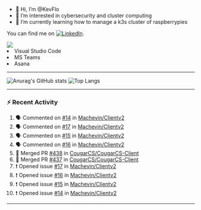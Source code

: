 - 👋 Hi, I’m @KevFlo
- 👀 I’m interested in cybersecurity and cluster computing
- 🌱 I’m currently learning how to manage a k3s cluster of raspberrypies


You can find me on [![LinkedIn][3.2]][3].

<!-- Icons -->

[3.2]: https://i.imgur.com/IwuydvD.png (LinkedIn icon without padding)

<!-- Links to your social media accounts -->

[3]: https://www.linkedin.com/in/flores-kevin/


<a>
    <img src="https://img.shields.io/badge/-Commonly%20Used%20Tools-lightgrey ">
    <li>Visual Studio Code</li> <li>MS Teams</li> <li>Asana</li>
</a>



---

![Anurag's GitHub stats](https://github-readme-stats-kevflo.vercel.app/api?username=KevFlo&count_private=true&hide=stars&show_icons=true&theme=nord)
![Top Langs](https://github-readme-stats-kevflo.vercel.app/api/top-langs/?username=KevFlo&langs_count=5&show_icons=true&theme=nord)

---

### :zap: Recent Activity

<!--START_SECTION:activity-->
1. 🗣 Commented on [#14](https://github.com/Machevin/Clientv2/issues/14) in [Machevin/Clientv2](https://github.com/Machevin/Clientv2)
2. 🗣 Commented on [#17](https://github.com/Machevin/Clientv2/issues/17) in [Machevin/Clientv2](https://github.com/Machevin/Clientv2)
3. 🗣 Commented on [#15](https://github.com/Machevin/Clientv2/issues/15) in [Machevin/Clientv2](https://github.com/Machevin/Clientv2)
4. 🗣 Commented on [#16](https://github.com/Machevin/Clientv2/issues/16) in [Machevin/Clientv2](https://github.com/Machevin/Clientv2)
5. 🎉 Merged PR [#438](https://github.com/CougarCS/CougarCS-Client/pull/438) in [CougarCS/CougarCS-Client](https://github.com/CougarCS/CougarCS-Client)
6. 🎉 Merged PR [#437](https://github.com/CougarCS/CougarCS-Client/pull/437) in [CougarCS/CougarCS-Client](https://github.com/CougarCS/CougarCS-Client)
7. ❗️ Opened issue [#17](https://github.com/Machevin/Clientv2/issues/17) in [Machevin/Clientv2](https://github.com/Machevin/Clientv2)
8. ❗️ Opened issue [#16](https://github.com/Machevin/Clientv2/issues/16) in [Machevin/Clientv2](https://github.com/Machevin/Clientv2)
9. ❗️ Opened issue [#15](https://github.com/Machevin/Clientv2/issues/15) in [Machevin/Clientv2](https://github.com/Machevin/Clientv2)
10. ❗️ Opened issue [#14](https://github.com/Machevin/Clientv2/issues/14) in [Machevin/Clientv2](https://github.com/Machevin/Clientv2)
<!--END_SECTION:activity-->

---
<!---
KevFlo/KevFlo is a ✨ special ✨ repository because its `README.md` (this file) appears on your GitHub profile.
You can click the Preview link to take a look at your changes.
--->
